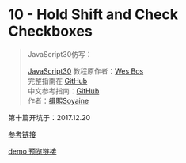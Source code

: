 # 10 - Hold Shift and Check Checkboxes

> JavaScript30仿写：
>
> [JavaScript30](https://javascript30.com) 教程原作者：[Wes Bos](https://github.com/wesbos)    
> 完整指南在 [GitHub](https://github.com/soyaine/JavaScript30)  
> 中文参考指南：[GitHub](https://github.com/soyaine/JavaScript30)  
> 作者：[缉熙Soyaine](https://github.com/soyaine)

第十篇开坑于：2017.12.20

[参考链接](https://github.com/soyaine/JavaScript30/tree/master/10%20-%20Hold%20Shift%20and%20Check%20Checkboxes)

[demo 预览链接](https://hehe1111.github.io/js_demo/js30/10%20-%20Hold%20Shift%20and%20Check%20Checkboxes/)
